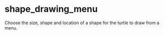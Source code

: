 # shape_drawing_menu
Choose the size, shape and location of a shape for the turtle to draw from a menu.
